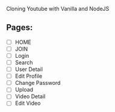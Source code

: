 Cloning Youtube with Vanilla and NodeJS


## Pages:

- [ ] HOME
- [ ] JOIN
- [ ] Login
- [ ] Search
- [ ] User Detail
- [ ] Edit Profile
- [ ] Change Password
- [ ] Upload
- [ ] Video Detail
- [ ] Edit Video
